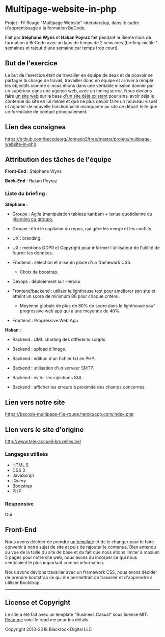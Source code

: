 # Multipage-website-in-php


Projet : Fil Rouge "Multipage Website" interstarstup, dans le cadre d'apprentissage à la formation BeCode.

Fait par __Stéphane Wyns__ et __Hakan Poyraz__ fait pendant le 3ième mois de formation à BeCode avec un laps de temps de 2 semaines (brefing iniatile 1 semaines et rajout d'une semaine car temps trop court)


## But de l'exercice


Le but de l'exercice était de travailler en équipe de deux et de pouvoir se partager la charge de travail, travailler donc en équipe et arriver à remplir les objectifs comme si nous étions dans une véritable mission donner par un supérieur dans une agence web, avec un timing serrer. Nous devions faire [un site web](https://becode-multipage-file-rouge.herokuapp.com/index.php) sur la base [d'un site déjà existant](http://www.tele-accueil-bruxelles.be/) pour ainsi avoir déjà le contenue du site en lui même et que ne plus devoir faire un nouveau visuel et rajouter de nouvelle fonctionnalité manquante au site de départ telle que un formulaire de contact principalement.


## Lien des consignes


https://github.com/becodeorg/Johnson2/tree/master/projets/multipage-website-in-php


## Attribution des tâches de l'équipe


**Front-End** : Stéphane Wyns    

**Back-End** : Hakan Poyraz   



### Liste du briefing :    


**Stéphane :**    

* Groupe : Agile (manipulation tableau kanban) + tenue quotidienne du [planning du groupe.](https://github.com/Wstephane/multipage-website-in-php/projects/1)

* Groupe : être le capitaine du repos, qui gère les merge et les conflits.

* UX : branding.

* UX : mentions GDPR et Copyright pour informer l'utilisateur de l'utilité de fournir les données.

* Frontend : sélection et mise en place d'un framework CSS.
  * Choix de boostrap.

* Devops : déploiement sur Heroku.

* Frontend/backend : utiliser le lighthouse test pour améliorer son site et atteint un score de minimum 80 pour chaque critère.
  * Moyenne globale de plus de 80% de score dans le lighthouse sauf progressive web app qui a une moyenne de 40%.

* Frontend : Progressive Web App.  


**Hakan :**  

* Backend : UML charting des différents scripts.

* Backend : upload d'image.

* Backend : édition d'un fichier txt en PHP.

* Backend : utilisation d'un serveur SMTP.

* Backend : éviter les injections SQL.

* Backend : afficher les erreurs à proximité des champs concernés.  



## Lien vers notre site


  https://becode-multipage-file-rouge.herokuapp.com/index.php


## Lien vers le site d'origine


  http://www.tele-accueil-bruxelles.be/


### Langages utilisés


* HTML 5
* CSS 3
* JavaScript
* jQuery
* Bootstrap
* PHP


### Responsive


Oui


## Front-End

Nous avons décider de prendre [un template](https://startbootstrap.com/template-overviews/business-casual/) et de le changer pour le faire convenir à notre sujet de site et puis de rajouter le contenue. Bien entendu au vue de la taille du site de base et du fait que nous étions limiter à maxium 5 pages pour notre site web, nous avons du incorper ce qui nous semblaient le plus important comme information.

Nous avons devions travailler avec un framework CSS, nous avons décider de prendre bootstrap ce qui me permettrait de travailler et d'apprendre à utiliser Bootstrap.


----------------------------------

## License et Copyright


Le site a été fait avec un template "Business Casual" sous license MIT. [Read.me](https://github.com/Wstephane/multipage-website-in-php/blob/master/READMEtemplate.md) voici le read me pour les détails.

Copyright 2013-2018 Blackrock Digital LLC
